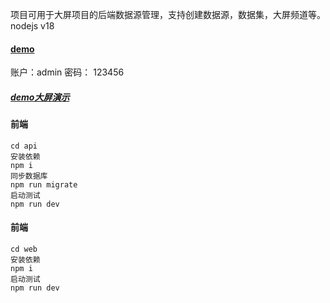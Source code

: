 
项目可用于大屏项目的后端数据源管理，支持创建数据源，数据集，大屏频道等。
nodejs v18
#### [demo](http://101.201.49.99)
账户：admin 密码： 123456
##### [demo大屏演示](http://101.201.49.99:8082/#/index)
#### 前端
```
cd api
安装依赖
npm i 
同步数据库
npm run migrate
启动测试
npm run dev
```
#### 前端
```
cd web
安装依赖
npm i 
启动测试
npm run dev
```